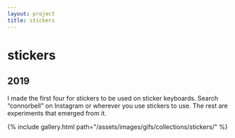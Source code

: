```yaml
---
layout: project
title: stickers
---
```

# stickers

## 2019

I made the first four for stickers to be used on sticker keyboards. Search “connorbell” on Instagram or wherever you use stickers to use. The rest are experiments that emerged from it.

{% include gallery.html path="/assets/images/gifs/collections/stickers/" %}

<script src="/assets/js/lightbox-gallery.js"></script>
